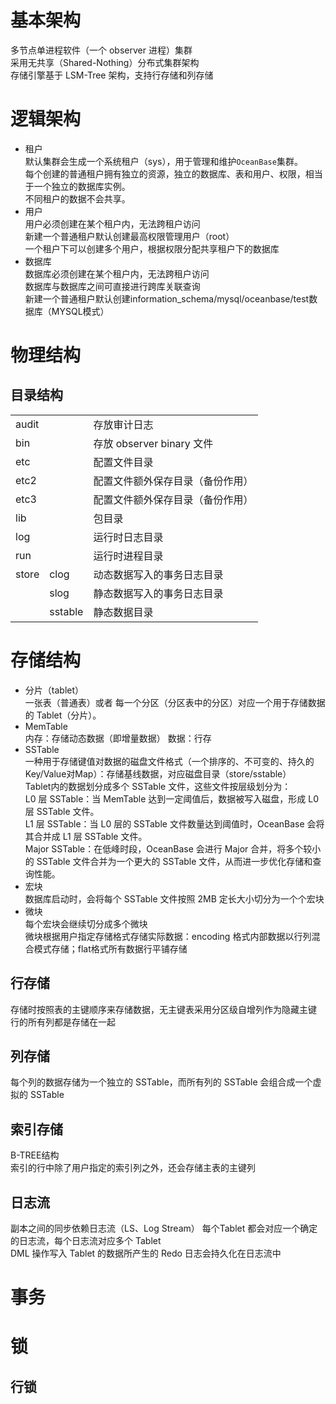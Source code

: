 
# 基本架构
多节点单进程软件（一个 observer 进程）集群     
采用无共享（Shared-Nothing）分布式集群架构     
存储引擎基于 LSM-Tree 架构，支持行存储和列存储    

# 逻辑架构
- 租户       
  默认集群会生成一个系统租户（sys），用于管理和维护`OceanBase`集群。       
  每个创建的普通租户拥有独立的资源，独立的数据库、表和用户、权限，相当于一个独立的数据库实例。         
  不同租户的数据不会共享。     
- 用户     
  用户必须创建在某个租户内，无法跨租户访问        
  新建一个普通租户默认创建最高权限管理用户（root）       
  一个租户下可以创建多个用户，根据权限分配共享租户下的数据库    
- 数据库     
  数据库必须创建在某个租户内，无法跨租户访问          
  数据库与数据库之间可直接进行跨库关联查询     
  新建一个普通租户默认创建information_schema/mysql/oceanbase/test数据库（MYSQL模式）       

# 物理结构
## 目录结构
|             |         |                                         |
| ----------- | ------- | --------------------------------------- |
| audit       |         | 存放审计日志                            |
| bin         |         | 存放 observer binary 文件               |
| etc         |         | 配置文件目录                                |
| etc2        |         | 配置文件额外保存目录（备份作用）        |
| etc3        |         | 配置文件额外保存目录（备份作用）        |
| lib         |         | 包目录                                  |
| log         |         | 运行时日志目录                            |
| run         |         | 运行时进程目录                         |
| store       | clog    | 动态数据写入的事务日志目录              |
|             | slog    | 静态数据写入的事务日志目录              |
|             | sstable | 静态数据目录                                |

# 存储结构
- 分片（tablet）     
  一张表（普通表）或者 每一个分区（分区表中的分区）对应一个用于存储数据的 Tablet（分片）。    
- MemTable     
  内存：存储动态数据（即增量数据）
  数据：行存     
- SSTable      
  一种用于存储键值对数据的磁盘文件格式（一个排序的、不可变的、持久的Key/Value对Map）：存储基线数据，对应磁盘目录（store/sstable）        
  Tablet内的数据划分成多个 SSTable 文件，这些文件按层级划分为：       
  L0 层 SSTable：当 MemTable 达到一定阈值后，数据被写入磁盘，形成 L0 层 SSTable 文件。       
  L1 层 SSTable：当 L0 层的 SSTable 文件数量达到阈值时，OceanBase 会将其合并成 L1 层 SSTable 文件。        
  Major SSTable：在低峰时段，OceanBase 会进行 Major 合并，将多个较小的 SSTable 文件合并为一个更大的 SSTable 文件，从而进一步优化存储和查询性能。    
- 宏块      
  数据库启动时，会将每个 SSTable 文件按照 2MB 定长大小切分为一个个宏块
- 微块     
  每个宏块会继续切分成多个微块    
  微块根据用户指定存储格式存储实际数据：encoding 格式内部数据以行列混合模式存储；flat格式所有数据行平铺存储

## 行存储
存储时按照表的主键顺序来存储数据，无主键表采用分区级自增列作为隐藏主键     
行的所有列都是存储在一起      

## 列存储
每个列的数据存储为一个独立的 SSTable，而所有列的 SSTable 会组合成一个虚拟的 SSTable

## 索引存储
B-TREE结构  
索引的行中除了用户指定的索引列之外，还会存储主表的主键列

## 日志流
副本之间的同步依赖日志流（LS、Log Stream）
每个Tablet 都会对应一个确定的日志流，每个日志流对应多个 Tablet     
DML 操作写入 Tablet 的数据所产生的 Redo 日志会持久化在日志流中

# 事务

# 锁
## 行锁
